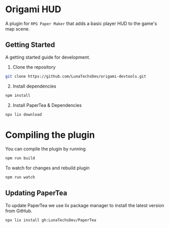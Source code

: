 # Origami HUD

A plugin for `RPG Paper Maker` that adds a basic player HUD to the game's map scene.

## Getting Started

A getting started guide for development.

1. Clone the repository

```sh
git clone https://github.com/LunaTechsDev/origami-devtools.git
```

2. Install dependencies

```sh
npm install
```

2. Install PaperTea & Dependencies

```sh
npx lix download
```

# Compiling the plugin

You can compile the plugin by running

```sh
npm run build
```

To watch for changes and rebuild plugin

```sh
npm run watch
```

## Updating PaperTea

To update PaperTea we use lix package manager to install the latest version from GitHub.

```sh
npx lix install gh:LunaTechsDev/PaperTea
```
